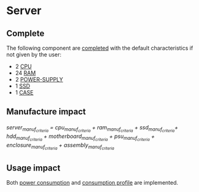# Server


## Complete

The following component are [completed](complete.md) with the default characteristics if not given by the user:

* 2  [CPU](../components/cpu.md)
* 24 [RAM](../components/ram.md)
* 2  [POWER-SUPPLY](../components/power_supply.md)
* 1  [SSD](../components/ssd.md)
* 1  [CASE](../components/case.md) 

## Manufacture impact

<h6>server<sub>manuf<sub><em>criteria</em></sub></sub> = cpu<sub>manuf<sub><em>criteria</em></sub></sub> + ram<sub>manuf<sub><em>criteria</em></sub></sub> + ssd<sub>manuf<sub><em>criteria</em></sub></sub>+ hdd<sub>manuf<sub><em>criteria</em></sub></sub> + motherboard<sub>manuf<sub><em>criteria</em></sub></sub> + psu<sub>manuf<sub><em>criteria</em></sub></sub> + enclosure<sub>manuf<sub><em>criteria</em></sub></sub> + assembly<sub>manuf<sub><em>criteria</em></sub></sub></h6>

## Usage impact

Both [power consumption](../usage/elec_conso.md) and [consumption profile](../consumption_profile.md) are implemented.